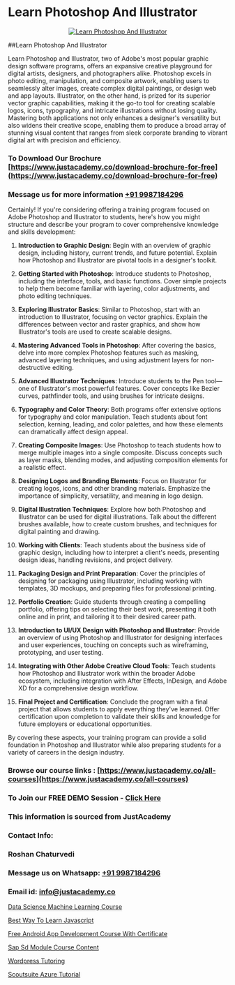 # Learn Photoshop And Illustrator

<p align="center">
  <a href="https://justacademy.co/course-detail/photoshop-training">
    <img src="https://justacademy.co/storage2/course_image/1676637576_course_image.webp" alt="Learn Photoshop And Illustrator">
  </a>
</p>
##Learn Photoshop And Illustrator

Learn Photoshop and Illustrator, two of Adobe's most popular graphic design software programs, offers an expansive creative playground for digital artists, designers, and photographers alike. Photoshop excels in photo editing, manipulation, and composite artwork, enabling users to seamlessly alter images, create complex digital paintings, or design web and app layouts. Illustrator, on the other hand, is prized for its superior vector graphic capabilities, making it the go-to tool for creating scalable logos, icons, typography, and intricate illustrations without losing quality. Mastering both applications not only enhances a designer's versatility but also widens their creative scope, enabling them to produce a broad array of stunning visual content that ranges from sleek corporate branding to vibrant digital art with precision and efficiency.
### To Download Our Brochure [https://www.justacademy.co/download-brochure-for-free](https://www.justacademy.co/download-brochure-for-free)
### Message us for more information [+91 9987184296](https://api.whatsapp.com/send?phone=919987184296)
Certainly! If you're considering offering a training program focused on Adobe Photoshop and Illustrator to students, here's how you might structure and describe your program to cover comprehensive knowledge and skills development:

1) **Introduction to Graphic Design**: Begin with an overview of graphic design, including history, current trends, and future potential. Explain how Photoshop and Illustrator are pivotal tools in a designer's toolkit.

2) **Getting Started with Photoshop**: Introduce students to Photoshop, including the interface, tools, and basic functions. Cover simple projects to help them become familiar with layering, color adjustments, and photo editing techniques.

3) **Exploring Illustrator Basics**: Similar to Photoshop, start with an introduction to Illustrator, focusing on vector graphics. Explain the differences between vector and raster graphics, and show how Illustrator's tools are used to create scalable designs.

4) **Mastering Advanced Tools in Photoshop**: After covering the basics, delve into more complex Photoshop features such as masking, advanced layering techniques, and using adjustment layers for non-destructive editing.

5) **Advanced Illustrator Techniques**: Introduce students to the Pen tool—one of Illustrator's most powerful features. Cover concepts like Bezier curves, pathfinder tools, and using brushes for intricate designs.

6) **Typography and Color Theory**: Both programs offer extensive options for typography and color manipulation. Teach students about font selection, kerning, leading, and color palettes, and how these elements can dramatically affect design appeal.

7) **Creating Composite Images**: Use Photoshop to teach students how to merge multiple images into a single composite. Discuss concepts such as layer masks, blending modes, and adjusting composition elements for a realistic effect.

8) **Designing Logos and Branding Elements**: Focus on Illustrator for creating logos, icons, and other branding materials. Emphasize the importance of simplicity, versatility, and meaning in logo design.

9) **Digital Illustration Techniques**: Explore how both Photoshop and Illustrator can be used for digital illustrations. Talk about the different brushes available, how to create custom brushes, and techniques for digital painting and drawing.

10) **Working with Clients**: Teach students about the business side of graphic design, including how to interpret a client's needs, presenting design ideas, handling revisions, and project delivery.

11) **Packaging Design and Print Preparation**: Cover the principles of designing for packaging using Illustrator, including working with templates, 3D mockups, and preparing files for professional printing.

12) **Portfolio Creation**: Guide students through creating a compelling portfolio, offering tips on selecting their best work, presenting it both online and in print, and tailoring it to their desired career path.

13) **Introduction to UI/UX Design with Photoshop and Illustrator**: Provide an overview of using Photoshop and Illustrator for designing interfaces and user experiences, touching on concepts such as wireframing, prototyping, and user testing.

14) **Integrating with Other Adobe Creative Cloud Tools**: Teach students how Photoshop and Illustrator work within the broader Adobe ecosystem, including integration with After Effects, InDesign, and Adobe XD for a comprehensive design workflow.

15) **Final Project and Certification**: Conclude the program with a final project that allows students to apply everything they've learned. Offer certification upon completion to validate their skills and knowledge for future employers or educational opportunities.

By covering these aspects, your training program can provide a solid foundation in Photoshop and Illustrator while also preparing students for a variety of careers in the design industry.

### Browse our course links : [https://www.justacademy.co/all-courses](https://www.justacademy.co/all-courses) 
### To Join our FREE DEMO Session - [Click Here](https://www.justacademy.co/register-for-course-demo)


### This information is sourced from JustAcademy
### Contact Info:
### Roshan Chaturvedi
### Message us on Whatsapp: [+91 9987184296](https://api.whatsapp.com/send?phone=919987184296)
### Email id: [info@justacademy.co](mailto:info@justacademy.co)
                
[Data Science Machine Learning Course](https://www.linkedin.com/pulse/data-science-machine-learning-course-justacademy-pune-jjfpc?trackingId=fOjaT8Pm4vF6X6BTfQluQA%3D%3D&lipi=urn%3Ali%3Apage%3Ad_flagship3_company_admin%3BdDdMc5iZRQyVFQUn28yu5g%3D%3D)

[Best Way To Learn Javascript](https://www.linkedin.com/pulse/best-way-learn-javascript-justacademy-pune-sthsc?trackingId=Iwh7rOvwRZImPHSnzk6XoA%3D%3D&lipi=urn%3Ali%3Apage%3Ad_flagship3_company_admin%3BXS20KxDuR2OiZGdryJTcxQ%3D%3D)

[Free Android App Development Course With Certificate](https://medium.com/@mistersumit961/free-android-app-development-course-with-certifica-f1521813f2d3)

[Sap Sd Module Course Content](https://medium.com/@mahi3106/sap-sd-module-course-content-8852082bfeb1)

[Wordpress Tutoring](https://justacademyin.github.io/justacademy/wordpress-tutoring)

[Scoutsuite Azure Tutorial](https://justacademyin.github.io/Articles/Scoutsuite-Azure-Tutorial)

